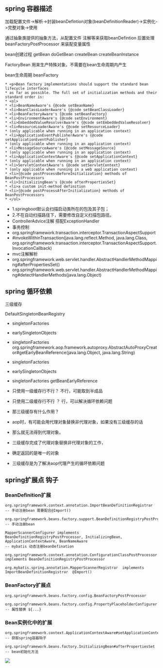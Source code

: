 ## spring 容器描述

加载配置文件->解析->封装beanDefintion对象(beanDefinitionReader)->实例化->完整对象->使用
    
通过抽象类提供的抽象方法，从配置文件 注解等来获取beanDefintion
后置处理 beanFactoryPostProcessor 来装配变量属性
    
bean创建过程
getBean doGetBean createBean createBeanInstance

FactoryBean 用来生产特殊对象，不需要在bean生命周期内产生

bean生命周期  beanFactory

```
* <p>Bean factory implementations should support the standard bean lifecycle interfaces
* as far as possible. The full set of initialization methods and their standard order is:
* <ol>
* <li>BeanNameAware's {@code setBeanName}
* <li>BeanClassLoaderAware's {@code setBeanClassLoader}
* <li>BeanFactoryAware's {@code setBeanFactory}
* <li>EnvironmentAware's {@code setEnvironment}
* <li>EmbeddedValueResolverAware's {@code setEmbeddedValueResolver}
* <li>ResourceLoaderAware's {@code setResourceLoader}
* (only applicable when running in an application context)
* <li>ApplicationEventPublisherAware's {@code setApplicationEventPublisher}
* (only applicable when running in an application context)
* <li>MessageSourceAware's {@code setMessageSource}
* (only applicable when running in an application context)
* <li>ApplicationContextAware's {@code setApplicationContext}
* (only applicable when running in an application context)
* <li>ServletContextAware's {@code setServletContext}
* (only applicable when running in a web application context)
* <li>{@code postProcessBeforeInitialization} methods of BeanPostProcessors
* <li>InitializingBean's {@code afterPropertiesSet}
* <li>a custom init-method definition
* <li>{@code postProcessAfterInitialization} methods of BeanPostProcessors
* </ol>
```

* 1.springboot默认会扫描启动类所在的包及其子包；
* 2.不在自动扫描路径下，需要修改自定义扫描包路径。
* ControllerAdvice注解 搭配ExceptionHandler
* 事务控制
* org.springframework.transaction.interceptor.TransactionAspectSupport
* #invokeWithinTransaction(java.lang.reflect.Method, java.lang.Class, org.springframework.transaction.interceptor.TransactionAspectSupport.InvocationCallback)
* mvc注解解析
* org.springframework.web.servlet.handler.AbstractHandlerMethodMapping#afterPropertiesSet()
* org.springframework.web.servlet.handler.AbstractHandlerMethodMapping#detectHandlerMethods(java.lang.Object)

## spring 循环依赖

三级缓存

 DefaultSingletonBeanRegistry

* singletonFactories
* earlySingletonObjects
* singletonFactories  org.springframework.aop.framework.autoproxy.AbstractAutoProxyCreator#getEarlyBeanReference(java.lang.Object, java.lang.String)

 * singletonFactories
 * earlySingletonObjects
 * singletonFactories  getBeanEarlyReference
 * 只使用一级缓存行不行？ 不行，可能取到半成品
 * 只使用二级缓存行不行 ？ 行，可以解决循环依赖问题
 * 那三级缓存有什么作用？
 * aop时，有可能会用代理对象替换非代理对象，如果没有三级缓存的话
 * 那么就无法得到代理对象。
 * 三级缓存完成了代理对象替换非代理对象的工作，
 * 确定返回的是唯一的对象
 * 三级缓存是为了解决aop代理产生的循环依赖问题


## spring扩展点 钩子

### BeanDefinition扩展

```
org.springframework.context.annotation.ImportBeanDefinitionRegistrar  -- 手动注册bean 需要配合@Import()

org.springframework.beans.factory.support.BeanDefinitionRegistryPostProcessor#postProcessBeanDefinitionRegistry -- 手动注册bean

MapperScannerConfigurer implements BeanDefinitionRegistryPostProcessor, InitializingBean, ApplicationContextAware, BeanNameAware
-- mybatis 动态注册beanDefination

org.springframework.context.annotation.ConfigurationClassPostProcessor implements BeanDefinitionRegistryPostProcessor

org.mybatis.spring.annotation.MapperScannerRegistrar  implements ImportBeanDefinitionRegistrar  @Import()
```

### BeanFactory扩展点

```
org.springframework.beans.factory.config.BeanFactoryPostProcessor

org.springframework.beans.factory.config.PropertyPlaceholderConfigurer  -- 属性替换 ${...}
```



### Bean实例化中的扩展

```
org.springframework.context.ApplicationContextAware#setApplicationContext -- 获取spring容器钩子

org.springframework.beans.factory.InitializingBean#afterPropertiesSet -- bean初始化方法
```

 ![](C:\Users\Kure\Desktop\5387388-984666daba0ed702.png)

